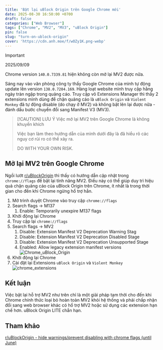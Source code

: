 ```yaml
---
title: 'Bật lại uBlock Origin trên Google Chrome mới'
date: 2025-08-30 16:50:00 +0700
draft: false 
categories: ["Web Browser"]
tags: ["Chrome", "MV2", "MV3", "uBlock Origin"]
pin: false
slug: "turn-on-ublock-origin"
cover: 'https://cdn.anh.moe/f/wOZy1K.png-webp'
---
```


> [!IMPORTANT]
> 2025/09/09
>
> Chrome version `140.0.7339.81` hiện không còn mở lại MV2 được nữa.

Sáng nay vào văn phòng công ty thấy Google Chrome của mình tự động update lên version `138.0.7204.169`. Hàng loạt website mình truy cập hằng ngày tràn ngập trong quảng cáo. Truy cập vô Extensions Manager thì thấy 2 extensions mình dùng để chặn quảng cáo là `uBlock Origin` và `Violent Monkey` đã tự động disable (do chạy ở MV2) và không bật lên lại được nữa - đánh dấu bước chuyển đổi sang Manifest V3 (MV3).

>[!CAUTION] LƯU Ý
>Việc mở lại MV2 trên Google Chrome là không khuyến khích
>
>Việc bạn làm theo hướng dẫn của mình dưới đây là đã hiểu rõ các nguy cơ rủi ro có thể xảy ra.
>
>DO WITH YOUR OWN RISK.

## Mở lại MV2 trên Google Chrome
Ngồi lướt [r/uBlockOrigin](https://www.reddit.com/r/uBlockOrigin) thì thấy có hướng dẫn cập nhật trong `chrome://flags` để bật lại tính năng MV2. Điều này có thể giúp duy trì hiệu quả chặn quảng cáo của uBlock Origin trên Chrome, ít nhất là trong thời gian cho đến khi Chrome ngừng hổ trợ hẳn.

1. Mở trình duyệt Chrome vào truy cập `chrome://flags`
2. Search flags → M137 
    1. Enable: Temporarily unexpire M137 flags
3. Khởi động lại Chrome
4. Truy cập lại `chrome://flags`
5. Search flags → MV2
    1. Disable: Extension Manifest V2 Deprecation Warning Stag
    2. Disable: Extension Manifest V2 Deprecation Disabled Stage
    3. Disable: Extension Manifest V2 Deprecation Unsupported Stage
    4. Enabled: Allow legacy extension manifest versions
    ![Chrome_uBlock_Origin](https://cdn.anh.moe/f/6Oj2m8bm.jpg-webp)
6. Khởi động lại Chrome
7. Cài đặt lại Extensions `uBlock Origin` và `Violent Monkey`
![chrome_extensions](https://cdn.anh.moe/f/7BLzq6.jpg-webp)

## Kết luận
Việc bật lại hỗ trợ MV2 như trên chỉ là một giải pháp tạm thời cho đến khi Chrome chính thức loại bỏ hoàn toàn MV2 khỏi hệ thống và phải chấp nhận đổi sang web browser khác có hổ trợ MV2 hoặc sử dụng các extension hạn chế hơn. uBlock Origin LITE chẳn hạn. 

## Tham khảo
[r/uBlockOrigin - hide warnings/prevent disabling with chrome flags (until June)](https://www.reddit.com/r/uBlockOrigin/comments/1itw1bz/end_of_support_for_ubo_on_chrome_chromium/)